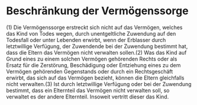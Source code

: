 # Beschränkung der Vermögenssorge

(1) Die Vermögenssorge erstreckt sich nicht auf das Vermögen, welches das Kind von Todes wegen, durch unentgeltliche Zuwendung auf den Todesfall oder unter Lebenden erwirbt, wenn der Erblasser durch letztwillige Verfügung, der Zuwendende bei der Zuwendung bestimmt hat, dass die Eltern das Vermögen nicht verwalten sollen.(2) Was das Kind auf Grund eines zu einem solchen Vermögen gehörenden Rechts oder als Ersatz für die Zerstörung, Beschädigung oder Entziehung eines zu dem Vermögen gehörenden Gegenstands oder durch ein Rechtsgeschäft erwirbt, das sich auf das Vermögen bezieht, können die Eltern gleichfalls nicht verwalten.(3) Ist durch letztwillige Verfügung oder bei der Zuwendung bestimmt, dass ein Elternteil das Vermögen nicht verwalten soll, so verwaltet es der andere Elternteil. Insoweit vertritt dieser das Kind. 

